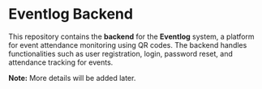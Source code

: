 # Eventlog Backend

This repository contains the **backend** for the **Eventlog** system, a platform for event attendance monitoring using QR codes. The backend handles functionalities such as user registration, login, password reset, and attendance tracking for events.

**Note:** More details will be added later.
